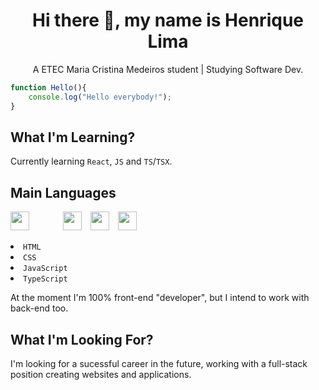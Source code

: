 <h1 align="center">Hi there 👋, my name is Henrique Lima</h1>
<p align="center">A ETEC Maria Cristina Medeiros student | Studying Software Dev.</p>

```javascript
function Hello(){
	console.log("Hello everybody!");
}
```

<h2 align="left">What I'm Learning?</h2>
<p align="left">Currently learning <code>React</code>, <code>JS</code> and <code>TS</code>/<code>TSX</code>.</p>

<h2 align="left">Main Languages</h2>
<p align="left">
  <img width="30px" style="padding-right:40px" src="https://cdn.jsdelivr.net/gh/devicons/devicon/icons/html5/html5-original.svg" />
  <img width="30px" style="padding-left:10px" src="https://cdn.jsdelivr.net/gh/devicons/devicon/icons/css3/css3-original.svg" />
  <img width="30px" style="padding-left:10px" src="https://cdn.jsdelivr.net/gh/devicons/devicon/icons/javascript/javascript-original.svg" />
  <img width="30px" style="padding-left:10px" src="https://cdn.jsdelivr.net/gh/devicons/devicon/icons/typescript/typescript-original.svg" />
</p>
<li><code>HTML</code></li>
<li><code>CSS</code></li>
<li><code>JavaScript</code></li>
<li><code>TypeScript</code></li>
<p>At the moment I'm 100% front-end "developer", but I intend to work with back-end too.</p>

<h2 align="left">What I'm Looking For?</h2>
<p>I'm looking for a sucessful career in the future, working with a full-stack position creating websites and applications.</p>
